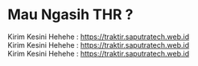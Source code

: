 # Mau Ngasih THR ?

Kirim Kesini Hehehe : https://traktir.saputratech.web.id<br>
Kirim Kesini Hehehe : https://traktir.saputratech.web.id<br>
Kirim Kesini Hehehe : https://traktir.saputratech.web.id<br>
